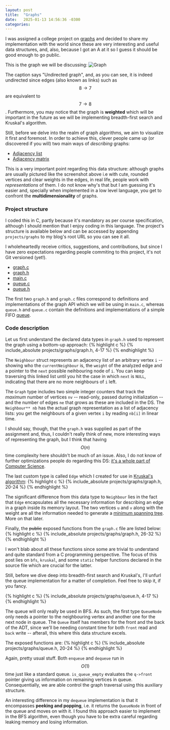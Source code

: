 ```yaml
---
layout: post
title:  "Graphs"
date:   2025-01-13 14:56:36 -0300
categories:
---
```


I was assigned a college project on [graphs](https://en.wikipedia.org/wiki/Graph_(discrete_mathematics)) and decided to share
my implementation with the world since these are very interesting and useful data structures, and, also, because I got an A at
it so I guess it should be good enough to go public.

This is the graph we will be discussing:
![Graph](../../../visual_assets/undirected_graph.png)

The caption says "Undirected graph", and, as you can see, it is indeed undirected since edges (also known as links) such
as $$ 8 \to 7 $$ are equivalent to $$ 7 \to 8 $$. Furthermore, you may notice that the graph is **weighted** which will be important
in the future as we will be implementing breadth-first search and Kruskal's algorithm.

Still, before we delve into the realm of graph algorithms, we aim to visualize it first and foremost.
In order to achieve this, clever people came up (or discovered if you will) two main ways of *describing* graphs:

- [Adjacency list](https://en.wikipedia.org/wiki/Adjacency_list)
- [Adjacency matrix](https://en.wikipedia.org/wiki/Adjacency_matrix)

This is a very important point regarding this data structure: although graphs are usually pictured 
like the screenshot above i.e with cute, rounded vertices and clear weights in the edges, in 
real life, people work with *representations* of them. I do not know why's that but I am guessing
it's easier and, specially when implemented in a low level language, you get to confront
the **multidimensionality** of graphs.

### Project structure
I coded this in C, partly because it's mandatory as per course specification, although I should mention
that I enjoy coding in this language. The project's structure is available below and can be accessed
by appending `projects/graphs` to my blog's root URL so you can see it all.

I wholeheartedly receive critics, suggestions, and contributions, but since I have zero expectations
regarding people commiting to this project, it's not Git versioned (yet!).

- [graph.c](../../../projects/graphs/graph.c)
- [graph.h](../../../projects/graphs/graph.h)
- [main.c](../../../projects/graphs/main.c)
- [queue.c](../../../projects/graphs/queue.c)
- [queue.h](../../../projects/graphs/queue.h)

The first two `graph.h` and `graph.c` files correspond to definitions and implementations of the graph API which we will
be using in `main.c`, whereas `queue.h` and `queue.c` contain the definitions and implementations
of a simple FIFO [queue](https://en.wikipedia.org/wiki/Queue_(abstract_data_type)).

### Code description

Let us first understand the declared data types in `graph.h` used to represent the graph using a bottom-up approach: 
{% highlight c %}
{% include_absolute projects/graphs/graph.h, 4-17 %}
{% endhighlight %}


The `Neighbour` struct represents an adjacency list of an arbitrary vertex `i` -- showing
who the `currentNeighbour` is, the `weight` of the analyzed edge and a pointer to the `next` possible neihbouring
node of `i`. You can keep traversing this linked list until you hit the case in which `next` is `NULL`, indicating
that there are no more neighbours of `i` left.

The `Graph` type includes two simple integer counters that track the *maximum* number of vertices `nv` 
-- read-only, passed during initialization -- and the number of edges `ne` that grows as these are included in the DS.
The `Neighbour** nb` has the actual graph representation as a list of adjacency lists: you get the neighbours of
a given vertex `i` by reading `nb[i]` in linear time.

I should say, though, that the `graph.h` was supplied as part of the assignment and, thus, I couldn't really
think of new, more interesting ways of representing the graph, but I think that having $$ O(n) $$ time complexity
here shouldn't be much of an issue. Also, I do not know of further optimizations people do regarding this DS:
[it's a whole part of Computer Science](https://en.wikipedia.org/wiki/Graph_theory).

The last custom type is called `Edge` which I created for use in [Kruskal's algorithm](https://en.wikipedia.org/wiki/Kruskal%27s_algorithm):
{% highlight c %}
{% include_absolute projects/graphs/graph.h, 20-24 %}
{% endhighlight %}

The significant difference from this data type to `Neighbour` lies in the fact that `Edge`
encapsulates all the necessary information for describing an edge in a graph inside its memory
layout. The two vertices `u` and `v` along with the weight are all the information needed
to generate a [minimum spanning tree](https://en.wikipedia.org/wiki/Minimum_spanning_tree). More on that later.

Finally, the ~~public~~ exposed functions from the `graph.c` file are listed below:
{% highlight c %}
{% include_absolute projects/graphs/graph.h, 26-32 %}
{% endhighlight %}

I won't blab about all these functions since some are trivial to understand and quite standard from a C programming perspective.
The focus of this post lies on `bfs`, `kruskal`, and some `static` helper functions declared in the source file which are crucial
for the latter.

Still, before we dive deep into breadth-first search and Kruskal's, I'll unfurl the queue implementation for a matter
of completion. Feel free to skip it, if you fancy.

{% highlight c %}
{% include_absolute projects/graphs/queue.h, 4-17 %}
{% endhighlight %}

The queue will only really be used in BFS. As such, the first type `QueueNode` only needs a pointer
to the neighbouring vertex and another one for the next node in queue.
The `Queue` itself has members for the front and the back of the ADT, since 
we'll be needing constant time for both `front` read and `back` write -- afterall, this where this data
structure excels.

The exposed functions are:
{% highlight c %}
{% include_absolute projects/graphs/queue.h, 20-24 %}
{% endhighlight %}

Again, pretty usual stuff. Both `enqueue` and `dequeue` run in $$O(1)$$ time just like a standard queue.
`is_queue_empty` evaluates the `q->front` pointer giving us information on remaining vertices in queue.
Consequentially, we are able control the graph traversal using this auxiliary structure.

An interesting difference in my `dequeue` implementation is that it encompasses **peeking and popping**, i.e.
it returns the `QueueNode` in front of the queue and moves on with it. I found this approach
easier to implement in the BFS algorithm, even though you have to be extra careful regarding leaking
memory and losing information.

